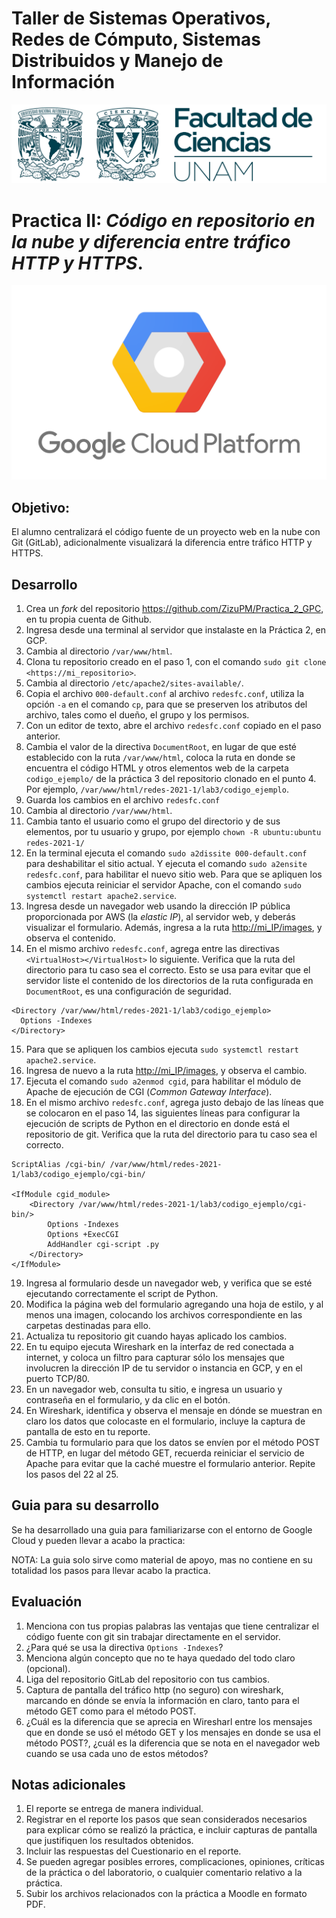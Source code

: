 # Taller de Sistemas Operativos, Redes de Cómputo, Sistemas Distribuidos y Manejo de Información
![LOGO FC](https://github.com/ZizuPM/Practica1/blob/main/img_logoFC_2019.png)
# Practica II: _Código en repositorio en la nube y diferencia entre tráfico HTTP y HTTPS_.
![GCP_LOGO](https://github.com/ZizuPM/Practica_1_GPC/blob/main/gcp.png)
## Objetivo:
El alumno centralizará el código fuente de un proyecto web en la nube con Git (GitLab), adicionalmente visualizará la diferencia entre tráfico HTTP y HTTPS.

## Desarrollo
1.  Crea un *fork* del repositorio <https://github.com/ZizuPM/Practica_2_GPC>, en tu propia cuenta de Github.
2.  Ingresa desde una terminal al servidor que instalaste en la Práctica 2, en GCP.
3.  Cambia al directorio `/var/www/html`.
4.  Clona tu repositorio creado en el paso 1, con el comando `sudo git clone <https://mi_repositorio>`.
5.  Cambia al directorio `/etc/apache2/sites-available/`.
6.  Copia el archivo `000-default.conf` al archivo `redesfc.conf`, utiliza la opción `-a` en el comando `cp`, para que se preserven los atributos del archivo, tales como el dueño, el grupo y los permisos.
7.  Con un editor de texto, abre el archivo `redesfc.conf` copiado en el paso anterior.
8.  Cambia el valor de la directiva `DocumentRoot`, en lugar de que esté establecido con la ruta `/var/www/html`, coloca la ruta en donde se encuentra el código HTML y otros elementos web de la carpeta `codigo_ejemplo/` de la práctica 3 del repositorio clonado en el punto 4. Por ejemplo, `/var/www/html/redes-2021-1/lab3/codigo_ejemplo`.
9.  Guarda los cambios en el archivo `redesfc.conf`
10. Cambia al directorio `/var/www/html`.
11. Cambia tanto el usuario como el grupo del directorio y de sus elementos, por tu usuario y grupo, por ejemplo `chown -R ubuntu:ubuntu redes-2021-1/`
12. En la terminal ejecuta el comando `sudo a2dissite 000-default.conf` para deshabilitar el sitio actual. Y ejecuta el comando `sudo a2ensite redesfc.conf`, para habilitar el nuevo sitio web. Para que se apliquen los cambios ejecuta reiniciar el servidor Apache, con el comando `sudo systemctl restart apache2.service`.
13. Ingresa desde un navegador web usando la dirección IP pública proporcionada por AWS (la *elastic IP*), al servidor web, y deberás visualizar el formulario. Además, ingresa a la ruta <http://mi_IP/images>, y observa el contenido.
14. En el mismo archivo `redesfc.conf`, agrega entre las directivas `<VirtualHost></VirtualHost>` lo siguiente. Verifica que la ruta del directorio para tu caso sea el correcto. Esto se usa para evitar que el servidor liste el contenido de los directorios de la ruta configurada en `DocumentRoot`, es una configuración de seguridad.

```
<Directory /var/www/html/redes-2021-1/lab3/codigo_ejemplo>
  Options -Indexes
</Directory>
```

15.  Para que se apliquen los cambios ejecuta `sudo systemctl restart apache2.service`.
16.  Ingresa de nuevo a la ruta <http://mi_IP/images>, y observa el cambio.
17.  Ejecuta el comando `sudo a2enmod cgid`, para habilitar el módulo de Apache de ejecución de CGI (*Common Gateway Interface*).
18.  En el mismo archivo `redesfc.conf`, agrega justo debajo de las líneas que se colocaron en el paso 14, las siguientes líneas para configurar la ejecución de scripts de Python en el directorio en donde está el repositorio de git. Verifica que la ruta del directorio para tu caso sea el correcto.

```
ScriptAlias /cgi-bin/ /var/www/html/redes-2021-1/lab3/codigo_ejemplo/cgi-bin/

<IfModule cgid_module>
    <Directory /var/www/html/redes-2021-1/lab3/codigo_ejemplo/cgi-bin/>
        Options -Indexes
        Options +ExecCGI
        AddHandler cgi-script .py
    </Directory>
</IfModule>
```

19.  Ingresa al formulario desde un navegador web, y verifica que se esté ejecutando correctamente el script de Python.
20.  Modifica la página web del formulario agregando una hoja de estilo, y al menos una imagen, colocando los archivos correspondiente en las carpetas destinadas para ello.
21.  Actualiza tu repositorio git cuando hayas aplicado los cambios.
22.  En tu equipo ejecuta Wireshark en la interfaz de red conectada a internet, y coloca un filtro para capturar sólo los mensajes que involucren la dirección IP de tu servidor o instancia en GCP, y en el puerto TCP/80.
23.  En un navegador web, consulta tu sitio, e ingresa un usuario y contraseña en el formulario, y da clic en el botón.
24.  En Wireshark, identifica y observa el mensaje en dónde se muestran en claro los datos que colocaste en el formulario, incluye la captura de pantalla de esto en tu reporte.
25.  Cambia tu formulario para que los datos se envíen por el método POST de HTTP, en lugar del método GET, recuerda reiniciar el servicio de Apache para evitar que la caché muestre el formulario anterior. Repite los pasos del 22 al 25.

## Guia para su desarrollo
Se ha desarrollado una guia para familiarizarse con el entorno de Google Cloud y pueden llevar a acabo la practica:

NOTA: La guia solo sirve como material de apoyo, mas no contiene en su totalidad los pasos para llevar acabo la practica.

## Evaluación
1.  Menciona con tus propias palabras las ventajas que tiene centralizar el código fuente con git sin trabajar directamente en el servidor.
2.  ¿Para qué se usa la directiva `Options -Indexes`?
3.  Menciona algún concepto que no te haya quedado del todo claro (opcional).
4.  Liga del repositorio GitLab del repositorio con tus cambios.
5.  Captura de pantalla del tráfico http (no seguro) con wireshark, marcando en dónde se envía la información en claro, tanto para el método GET como para el método POST.
6.  ¿Cuál es la diferencia que se aprecia en Wiresharl entre los mensajes que en donde se usó el método GET y los mensajes en donde se usa el método POST?, ¿cuál es la diferencia que se nota en el navegador web cuando se usa cada uno de estos métodos?

## Notas adicionales
1.  El reporte se entrega de manera individual.
2.  Registrar en el reporte los pasos que sean considerados necesarios para explicar cómo se realizó la práctica, e incluir capturas de pantalla que justifiquen los resultados obtenidos.
3.  Incluir las respuestas del Cuestionario en el reporte.
4.  Se pueden agregar posibles errores, complicaciones, opiniones, críticas de la práctica o del laboratorio, o cualquier comentario relativo a la práctica.
5.  Subir los archivos relacionados con la práctica a Moodle en formato PDF.
